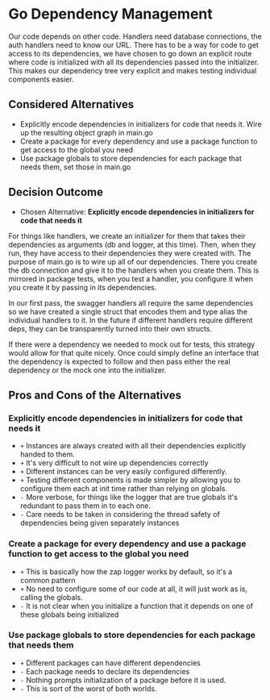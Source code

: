 # Go Dependency Management

Our code depends on other code. Handlers need database connections, the auth handlers need to know our URL. There has to be a way for code to get access to its dependencies, we have chosen to go down an explicit route where code is initialized with all its dependencies passed into the initializer. This makes our dependency tree very explicit and makes testing individual components easier.

## Considered Alternatives

* Explicitly encode dependencies in initializers for code that needs it. Wire up the resulting object graph in main.go
* Create a package for every dependency and use a package function to get access to the global you need
* Use package globals to store dependencies for each package that needs them, set those in main.go

## Decision Outcome

* Chosen Alternative: **Explicitly encode dependencies in initializers for code that needs it**

For things like handlers, we create an initializer for them that takes their dependencies as arguments (db and logger, at this time). Then, when they run, they have access to their dependencies they were created with. The purpose of main.go is to wire up all of our dependencies. There you create the db connection and give it to the handlers when you create them. This is mirrored in package tests, when you test a handler, you configure it when you create it by passing in its dependencies.

In our first pass, the swagger handlers all require the same dependencies so we have created a single struct that encodes them and type alias the individual handlers to it. In the future if different handlers require different deps, they can be transparently turned into their own structs.

If there were a dependency we needed to mock out for tests, this strategy would allow for that quite nicely. Once could simply define an interface that the dependency is expected to follow and then pass either the real dependency or the mock one into the initializer.

## Pros and Cons of the Alternatives

### Explicitly encode dependencies in initializers for code that needs it

* `+` Instances are always created with all their dependencies explicitly handed to them.
* `+` It's very difficult to not wire up dependencies correctly
* `+` Different instances can be very easily configured differently.
* `+` Testing different components is made simpler by allowing you to configure them each at init time rather than relying on globals.
* `-` More verbose, for things like the logger that are true globals it's redundant to pass them in to each one.
* `-` Care needs to be taken in considering the thread safety of dependencies being given separately instances

### Create a package for every dependency and use a package function to get access to the global you need

* `+` This is basically how the zap logger works by default, so it's a common pattern
* `+` No need to configure some of our code at all, it will just work as is, calling the globals.
* `-` It is not clear when you initialize a function that it depends on one of these globals being initialized

### Use package globals to store dependencies for each package that needs them

* `+` Different packages can have different dependencies
* `-` Each package needs to declare its dependencies
* `-` Nothing prompts initialization of a package before it is used.
* `-` This is sort of the worst of both worlds.

